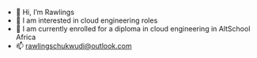- 👋 Hi, I’m Rawlings
- 👀 I am interested in cloud engineering roles
- 🌱 I am currently enrolled for a diploma in cloud engineering in AltSchool Africa 
- 📫 rawlingschukwudi@outlook.com

<!---
Macrawl/Macrawl is a ✨ special ✨ repository because its `README.md` (this file) appears on your GitHub profile.
You can click the Preview link to take a look at your changes.
--->
